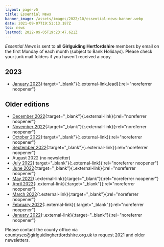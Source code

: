 ```yaml
---
layout: page-v5
title: Essential News
banner_image: /assets/images/2022/10/essential-news-banner.webp
date: 2021-09-07T19:51:13.187Z
toc: news
lastmod: 2022-09-05T19:23:47.621Z
---
```

_Essential News_ is sent to all **Girlguiding Hertfordshire** members by email on the first Monday of each month (subject to Bank Holidays). Please check your junk mail folders if you haven't received a copy.

## 2023

- [January 2023](https://mailchi.mp/dda0669819dd/january-2023-essential-news-10122423){:target="_blank"}{:.external-link.lead}{:rel="noreferrer noopener"}

## Older editions

- [December 2022](https://mailchi.mp/1951b4f9db28/december-2022-essential-news-10111127){:target="_blank"}{:.external-link}{:rel="noreferrer noopener"}
- [November 2022](https://mailchi.mp/de4c603fc70c/november-2022-essential-news-9761519){:target="_blank"}{:.external-link}{:rel="noreferrer noopener"}
- [October 2022](https://mailchi.mp/fa958ee957d9/october-2022-essential-news-9004423){:target="_blank"}{:.external-link}{:rel="noreferrer noopener"}
- [September 2022](https://mailchi.mp/ec89a5e1d512/september-2022-essential-news-8989239){:target="_blank"}{:.external-link}{:rel="noreferrer noopener"}
- August 2022 (no newsletter)
- [July 2022](https://mailchi.mp/f50de01f9a68/july-2022-essential-news-8869943){:target="_blank"}{:.external-link}{:rel="noreferrer noopener"}
- [June 2022](https://mailchi.mp/f17447aa9729/june-2022-essential-news-8847787){:target="_blank"}{:.external-link}{:rel="noreferrer noopener"}
- [May 2022](https://mailchi.mp/3bf98f39f986/may-2022-essential-news-6200821){:.external-link}{:target="_blank"}{:rel="noreferrer noopener"}
- [April 2022](https://mailchi.mp/950a4e310491/april-2022-essential-news-6183949){:.external-link}{:target="_blank"}{:rel="noreferrer noopener"}
- [March 2022](https://mailchi.mp/4d874af2c275/march-2022-essential-news){:.external-link}{:target="_blank"}{:rel="noreferrer noopener"}
- [February 2022](https://mailchi.mp/98abc6c499f0/feb-2022-essential-news-6118194){:.external-link}{:target="_blank"}{:rel="noreferrer noopener"}
- [January 2022](https://mailchi.mp/a3aed69df64d/jan-2022-essential-news-5015594?e=3599adf2bf){:.external-link}{:target="_blank"}{:rel="noreferrer noopener"}

Please contact the county office via <countysec@girlguidinghertfordshire.org.uk> to request 2021 and older newsletters.
